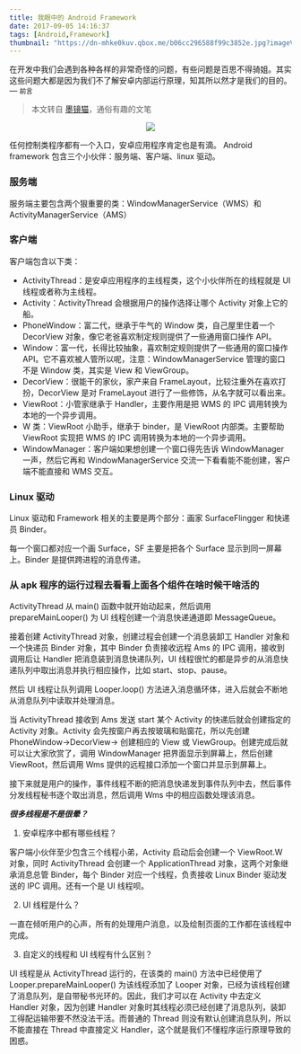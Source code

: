 ```yaml
---
title: 我眼中的 Android Framework
date: 2017-09-05 14:16:37
tags: [Android,Framework]
thumbnail: "https://dn-mhke0kuv.qbox.me/b06cc296588f99c3852e.jpg?imageView2/1/w/1200/h/700/q/85/interlace/1"
---
```


在开发中我们会遇到各种各样的非常奇怪的问题，有些问题是百思不得骑姐。其实这些问题大都是因为我们不了解安卓内部运行原理，知其所以然才是我们的目的。— `前言`
<!--more-->
> 本文转自 [墨镜猫](https://juejin.im/post/586da43b1b69e60062cb8a4f)，通俗有趣的文笔

<div align=center><img src="https://dn-mhke0kuv.qbox.me/b06cc296588f99c3852e.jpg?imageView2/1/w/1200/h/700/q/85/interlace/1"/></div>

任何控制类程序都有一个入口，安卓应用程序肯定也是有滴。
Android framework 包含三个小伙伴：服务端、客户端、linux 驱动。

### 服务端
服务端主要包含两个狠重要的类：WindowManagerService（WMS）和 ActivityManagerService（AMS）

### 客户端
客户端包含以下类：
- ActivityThread：是安卓应用程序的主线程类，这个小伙伴所在的线程就是 UI 线程或者称为主线程。
- Activity：ActivityThread 会根据用户的操作选择让哪个 Activity 对象上它的船。
- PhoneWindow：富二代，继承于牛气的 Window 类，自己屋里住着一个 DecorView 对象，像它老爸喜欢制定规则提供了一些通用窗口操作 API。
- Window：富一代，长得比较抽象，喜欢制定规则提供了一些通用的窗口操作 API。它不喜欢被人管所以呢，注意：WindowManagerService 管理的窗口不是 Window 类，其实是 View 和 ViewGroup。
- DecorView：很能干的家伙，家产来自 FrameLayout，比较注重外在喜欢打扮，DecorView 是对 FrameLayout 进行了一些修饰，从名字就可以看出来。
- ViewRoot：小管家继承于 Handler，主要作用是把 WMS 的 IPC 调用转换为本地的一个异步调用。
- W 类：ViewRoot 小助手，继承于 binder，是 ViewRoot 内部类。主要帮助 ViewRoot 实现把 WMS 的 IPC 调用转换为本地的一个异步调用。
- WindowManager：客户端如果想创建一个窗口得先告诉 WindowManager 一声，然后它再和 WindowManagerService 交流一下看看能不能创建，客户端不能直接和 WMS 交互。
 
### Linux 驱动
Linux 驱动和 Framework 相关的主要是两个部分：画家 SurfaceFlingger 和快递员 Binder。

每一个窗口都对应一个画 Surface，SF 主要是把各个 Surface 显示到同一屏幕上。Binder 是提供跨进程的消息传递。

### 从 apk 程序的运行过程去看看上面各个组件在啥时候干啥活的
ActivityThread 从 main() 函数中就开始动起来，然后调用 prepareMainLooper() 为 UI 线程创建一个消息快递通道即 MessageQueue。

接着创建 ActivityThread 对象，创建过程会创建一个消息装卸工 Handler 对象和一个快递员 Binder 对象，其中 Binder 负责接收远程 Ams 的 IPC 调用，接收到调用后让 Handler 把消息装到消息快递队列，UI 线程很忙的都是异步的从消息快递队列中取出消息并执行相应操作，比如 start、stop、pause。

然后 UI 线程让队列调用 Looper.loop() 方法进入消息循环体，进入后就会不断地从消息队列中读取并处理消息。

当 ActivityThread 接收到 Ams 发送 start 某个 Activity 的快递后就会创建指定的 Activity 对象。Activity 会先按窗户再去按玻璃和贴窗花，所以先创建 PhoneWindow->DecorView-> 创建相应的 View 或 ViewGroup。创建完成后就可以让大家欣赏了，调用 WindowManager 把界面显示到屏幕上，然后创建 ViewRoot，然后调用 Wms 提供的远程接口添加一个窗口并显示到屏幕上。

接下来就是用户的操作，事件线程不断的把消息快递发到事件队列中去，然后事件分发线程秘书逐个取出消息，然后调用 Wms 中的相应函数处理该消息。

***很多线程是不是很晕？***
1. 安卓程序中都有哪些线程？

客户端小伙伴至少包含三个线程小弟，Activity 启动后会创建一个 ViewRoot.W 对象，同时 ActivityThread 会创建一个 ApplicationThread 对象，这两个对象继承消息总管 Binder，每个 Binder 对应一个线程，负责接收 Linux Binder 驱动发送的 IPC 调用。还有一个是 UI 线程呗。

2. UI 线程是什么？

一直在倾听用户的心声，所有的处理用户消息，以及绘制页面的工作都在该线程中完成。

3. 自定义的线程和 UI 线程有什么区别？

UI 线程是从 ActivityThread 运行的，在该类的 main() 方法中已经使用了 Looper.prepareMainLooper() 为该线程添加了 Looper 对象，已经为该线程创建了消息队列，是自带秘书光环的。因此，我们才可以在 Activity 中去定义 Handler 对象，因为创建 Handler 对象时其线程必须已经创建了消息队列，装卸工得配运输带要不然没法干活。而普通的 Thread 则没有默认创建消息队列，所以不能直接在 Thread 中直接定义 Handler，这个就是我们不懂程序运行原理导致的困惑。